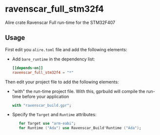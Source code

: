 # ravenscar_full_stm32f4
Alire crate Ravenscar Full run-time for the STM32F407

## Usage

First edit you `alire.toml` file and add the following elements:
 - Add `bare_runtime` in the dependency list:
   ```toml
   [[depends-on]]
   ravenscar_full_stm32f4 = "*"
   ```

Then edit your project file to add the following elements:
 - "with" the run-time project file. With this, gprbuild will compile the run-time before your application
   ```ada
   with "ravenscar_build.gpr";
   ```
 - Specify the `Target` and `Runtime` attributes:
   ```ada
      for Target use "arm-eabi";
      for Runtime ("Ada") use Ravenscar_Build'Runtime ("Ada");
   ```
